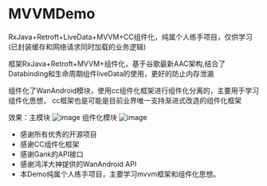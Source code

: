 # MVVMDemo
RxJava+Retroft+LiveData+MVVM+CC组件化，纯属个人练手项目，仅供学习(已封装缓存和网络请求同时加载的业务逻辑)

框架RxJava+Retroft+MVVM+组件化，基于谷歌最新AAC架构,结合了Databinding和生命周期组件liveData的使用，更好的防止内存泄漏

组件化了WanAndroid模块，使用cc组件化框架进行组件化分离的，主要用于学习组件化思想，
cc框架也是可能是目前业界唯一支持渐进式改造的组件化框架

效果：主模块
![image](https://github.com/xu649526275/MVVMDemo/tree/master/gif/mygif1.gif)
组件化模块
![image](https://github.com/xu649526275/MVVMDemo/gif/mygif2.gif)



  - 感谢所有优秀的开源项目
  - 感谢CC组件化框架
  - 感谢Gank的API接口
  - 感谢鸿洋大神提供的WanAndroid API
  - 本Demo纯属个人练手项目，主要学习mvvm框架和组件化思想。
